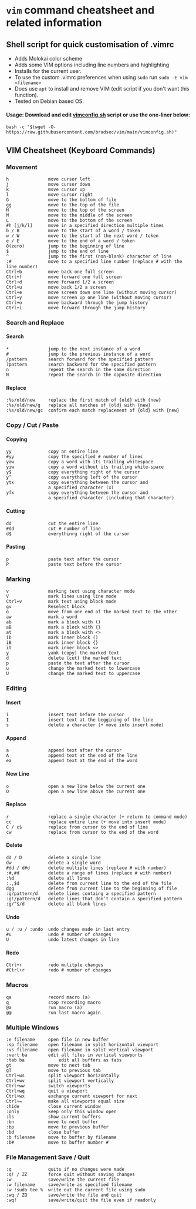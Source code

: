 # `vim` command cheatsheet and related information

## Shell script for quick customisation of .vimrc 
- Adds Molokai color scheme
- Adds some VIM options including line numbers and highlighting
- Installs for the current user.
- To use the custom .vimrc preferences when using `sudo` run `sudo -E vim <filename>`
- Does use `apt` to install and remove VIM (edit script if you don't want this function).
- Tested on Debian based OS.

#### Usage: Download and edit [vimconfig.sh](https://raw.githubusercontent.com/bradsec/vim/main/vimconfig.sh) script or use the one-liner below:
`bash -c "$(wget -O- https://raw.githubusercontent.com/bradsec/vim/main/vimconfig.sh)"`

## VIM Cheatsheet (Keyboard Commands)
### Movement
```terminal
h               move cursor left
j               move cursor down
k               move cursor up
l               move cursor right
G               move to the bottom of file
gg              move to the top of the file
H               move to the top of the screen
M               move to the middle of the screen
L               move to the bottom of the screen
#h [j/k/l]      move in a specified direction multiple times
b / B           move to the start of a word / token
w / W           move to the start of the next word / token
e / E           move to the end of a word / token
0(zero)         jump to the beginning of line
$               jump to the end of line
^               jump to the first (non-blank) character of line
:#              move to a specified line number (replace # with the line number)
Ctrl+b          move back one full screen
Ctrl+f          move forward one full screen
Ctrl+d          move forward 1/2 a screen
Ctrl+u          move back 1/2 a screen
Ctrl+e          move screen down one line (without moving cursor)
Ctrl+y          move screen up one line (without moving cursor)
Ctrl+o          move backward through the jump history
Ctrl+i          move forward through the jump history
```
### Search and Replace
#### Search
```terminal
*               jump to the next instance of a word
#               jump to the previous instance of a word
/pattern        search forward for the specified pattern
?pattern        search backward for the specified pattern
n               repeat the search in the same direction
N               repeat the search in the opposite direction
```
#### Replace
```terminal
:%s/old/new     replace the first match of {old} with {new}
:%s/old/new/g   replace all matches of {old} with {new}
:%s/old/new/gc  confirm each match replacement of {old} with {new}
```
### Copy / Cut / Paste
#### Copying
```terminal
yy              copy an entire line
#yy             copy the specified # number of lines
yaw             copy a word with its trailing whitespace
yiw             copy a word without its trailing white-space
y$              copy everything right of the cursor
y^              copy everything left of the cursor
ytx             copy everything between the cursor and
                a specified character (x)
yfx             copy everything between the cursor and
                a specified character (including that character)
```
#### Cutting
```terminal
dd              cut the entire line
#dd             cut # number of line
d$              everythinrg right of the cursor
```
#### Pasting
```terminal
p               paste text after the cursor
P               paste text before the cursor 
```
### Marking
```terminal
v               marking text using character mode
V               mark lines using line mode
Ctrl+v          mark text using block mode
gv              Reselect block
o               move from one end of the marked text to the other
aw              mark a word
ab              mark a block with ()
aB              mark a block with {}
at              mark a block with <>
ib              mark inner block ()
iB              mark inner block {}
it              mark inner block <>
y               yank (copy) the marked text
d               delete (cut) the marked text
p               paste the text after the cursor
u               change the marked text to lowercase
U               change the marked text to uppercase
```
### Editing
#### Insert
```terminal
i               insert text before the cursor
I               insert text at the beggining of the line
s               delete a character (+ move into insert mode)
```
#### Append
```terminal
a               append text after the cursor
A               append text at the end of the line
ea              append text at the end of the word
```
#### New Line
```terminal
o               open a new line below the current one
O               open a new line above the current one
```
#### Replace
```terminal
r               replace a single character (+ return to command mode)
cc              replace entire line (+ move into insert mode)
C / c$          replace from cursor to the end of line
cw              replace from cursor to the end of the word
```
#### Delete
```terminal
dd / D          delete a single line
dw              delete a single word
#dd / d#d       delete multiple lines (replace # with number)
:#,#d           delete a range of lines (replace # with number)
:%d             delete all lines
:.,$d           delete from current line to the end of the file
dgg             delete from current line to the beginning of file
:g/pattern/d    delete lines containg a specified pattern
:g!/pattern/d   delete lines that don’t contain a specified pattern
:g/^$/d         delete all blank lines
```
#### Undo
```terminal
u / :u / :undo  undo changes made in last entry
#u              undo # number of changes
U               undo latest changes in line
```
#### Redo
```terminal
Ctrl+r          redo mulitple changes
#Ctrl+r         redo # number of changes
```
### Macros
```terminal
qa              record macro (a)
q               stop recording macro
@a              run macro (a)
@@              run last macro again
```
### Multiple Windows
```terminal
:e filename     open file in new buffer
:sp filename    open filename in split horizontal viewport
:vs filename    open filename in split vertical viewport
:vert ba        edit all files in vertical viewports
:tab ba				edit all buffers as tabs
gt              move to next tab
gT              move to previous tab
Ctrl+ws         split viewport horizontally
Ctrl+wv         split viewport vertically
Ctrl+ww         switch viewports
Ctrl+wq         quit a viewport
Ctrl+wx         exchange current viewport for next
Ctrl+=          make all viewports equal size
:hide           close current window
:only           keep only this window open
:ls             show current buffers
:bn             move to next buffer
:bp             move to previous buffer
:bd             close buffer
:b filename     move to buffer by filename
:b#             move to buffer number #
```
### File Management Save / Quit
```terminal
:q              quits if no changes were made
:q! / ZZ        force quit without saving changes
:w              save/write the current file
:w filename     save/write as specified filename
:w !sudo tee %  write out the current file using sudo
:wq / ZQ        save/write the file and quit
:wq!            save/write/quit the file even if readonly
```
